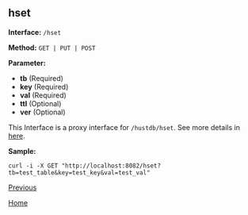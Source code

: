 ## hset ##

**Interface:** `/hset`

**Method:** `GET | PUT | POST`

**Parameter:** 

*  **tb** (Required)  
*  **key** (Required)  
*  **val** (Required)  
*  **ttl** (Optional)  
*  **ver** (Optional)  

This Interface is a proxy interface for `/hustdb/hset`. See more details in [here](../hustdb/hustdb/hset.md).  

**Sample:**

    curl -i -X GET "http://localhost:8082/hset?tb=test_table&key=test_key&val=test_val"

[Previous](../ha.md)

[Home](../../index.md)